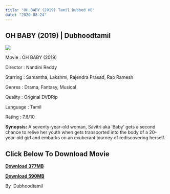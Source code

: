 ```yaml
---
title: "OH BABY (2019) Tamil Dubbed HD"
date: "2020-08-24"
---
```


## OH BABY (2019) | Dubhoodtamil

[![](https://1.bp.blogspot.com/-DmXkGFwGn1g/X0KAqKdzggI/AAAAAAAABEc/bc6_Uo9Jtg0EWLlRn73oZCDuV0vHU1TggCLcBGAsYHQ/w361-h512/images{7c91919003b18fbfe18f8d0a8715b92cf9e57c9a8b9d318e5deae4019927ce00}2B{7c91919003b18fbfe18f8d0a8715b92cf9e57c9a8b9d318e5deae4019927ce00}252837{7c91919003b18fbfe18f8d0a8715b92cf9e57c9a8b9d318e5deae4019927ce00}2529.jpeg)](https://1.bp.blogspot.com/-DmXkGFwGn1g/X0KAqKdzggI/AAAAAAAABEc/bc6_Uo9Jtg0EWLlRn73oZCDuV0vHU1TggCLcBGAsYHQ/s660/images{7c91919003b18fbfe18f8d0a8715b92cf9e57c9a8b9d318e5deae4019927ce00}2B{7c91919003b18fbfe18f8d0a8715b92cf9e57c9a8b9d318e5deae4019927ce00}252837{7c91919003b18fbfe18f8d0a8715b92cf9e57c9a8b9d318e5deae4019927ce00}2529.jpeg)

Movie : OH BABY (2019)

Director : Nandini Reddy 

Starring : Samantha, Lakshmi, Rajendra Prasad, Rao Ramesh

Genres : Drama, Fantasy, Musical

Quality : Original DVDRip 

Language : Tamil 

Rating : 7.6/10 

**Synopsis:** A seventy-year-old woman, Savitri aka ‘Baby’ gets a second chance to relive her youth when gets transported into the body of a 20-year-old girl and embarks on an exuberant journey of rediscovering herself.

## **Click Below To Download Movie**

**[Download 377MB](https://oncehelp.com/Oh-baby-1)**

**[Download 590MB](https://oncehelp.com/Oh-baby-2)**

By  Dubhoodtamil
